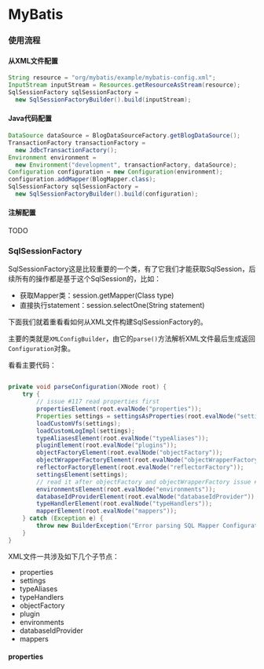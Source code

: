 # MyBatis

### 使用流程

#### 从XML文件配置

```java
String resource = "org/mybatis/example/mybatis-config.xml";
InputStream inputStream = Resources.getResourceAsStream(resource);
SqlSessionFactory sqlSessionFactory =
  new SqlSessionFactoryBuilder().build(inputStream);
```

#### Java代码配置

```java
DataSource dataSource = BlogDataSourceFactory.getBlogDataSource();
TransactionFactory transactionFactory =
  new JdbcTransactionFactory();
Environment environment =
  new Environment("development", transactionFactory, dataSource);
Configuration configuration = new Configuration(environment);
configuration.addMapper(BlogMapper.class);
SqlSessionFactory sqlSessionFactory =
  new SqlSessionFactoryBuilder().build(configuration);
```

#### 注解配置

TODO

### SqlSessionFactory

SqlSessionFactory这是比较重要的一个类，有了它我们才能获取SqlSession，后续所有的操作都是基于这个SqlSession的，比如：

- 获取Mapper类：session.getMapper(Class type)
- 直接执行statement：session.selectOne(String statement)

下面我们就着重看看如何从XML文件构建SqlSessionFactory的。

主要的类就是`XMLConfigBuilder`，由它的`parse()`方法解析XML文件最后生成返回`Configuration`对象。

看看主要代码：

```java

private void parseConfiguration(XNode root) {
    try {
        // issue #117 read properties first
        propertiesElement(root.evalNode("properties"));
        Properties settings = settingsAsProperties(root.evalNode("settings"));
        loadCustomVfs(settings);
        loadCustomLogImpl(settings);
        typeAliasesElement(root.evalNode("typeAliases"));
        pluginElement(root.evalNode("plugins"));
        objectFactoryElement(root.evalNode("objectFactory"));
        objectWrapperFactoryElement(root.evalNode("objectWrapperFactory"));
        reflectorFactoryElement(root.evalNode("reflectorFactory"));
        settingsElement(settings);
        // read it after objectFactory and objectWrapperFactory issue #631
        environmentsElement(root.evalNode("environments"));
        databaseIdProviderElement(root.evalNode("databaseIdProvider"));
        typeHandlerElement(root.evalNode("typeHandlers"));
        mapperElement(root.evalNode("mappers"));
    } catch (Exception e) {
        throw new BuilderException("Error parsing SQL Mapper Configuration. Cause: " + e, e);
    }
}
```

XML文件一共涉及如下几个子节点：

- properties
- settings
- typeAliases
- typeHandlers
- objectFactory
- plugin
- environments
- databaseIdProvider
- mappers

#### properties
